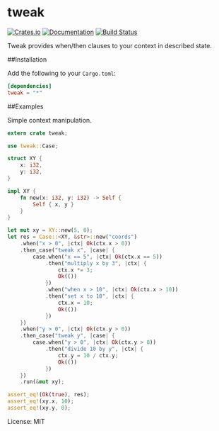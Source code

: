 # tweak

[![Crates.io](https://img.shields.io/crates/v/tweak.svg)](https://crates.io/crates/tweak)
[![Documentation](https://docs.rs/tweak/badge.svg)](https://docs.rs/tweak/)
[![Build Status](https://travis-ci.org/zoer/tweak.svg?branch=master)](https://travis-ci.org/zoer/tweak)

Tweak provides when/then clauses to your context in described state.

##Installation

Add the following to your `Cargo.toml`:

```toml
[dependencies]
tweak = "*"
```

##Examples

Simple context manipulation.

```rust
extern crate tweak;

use tweak::Case;

struct XY {
    x: i32,
    y: i32,
}

impl XY {
    fn new(x: i32, y: i32) -> Self {
        Self { x, y }
    }
}

let mut xy = XY::new(5, 0);
let res = Case::<XY, &str>::new("coords")
    .when("x > 0", |ctx| Ok(ctx.x > 0))
    .then_case("tweak x", |case| {
        case.when("x == 5", |ctx| Ok(ctx.x == 5))
            .then("multiply x by 3", |ctx| {
                ctx.x *= 3;
                Ok(())
            })
            .when("when x > 10", |ctx| Ok(ctx.x > 10))
            .then("set x to 10", |ctx| {
                ctx.x = 10;
                Ok(())
            })
    })
    .when("y > 0", |ctx| Ok(ctx.y > 0))
    .then_case("tweak y", |case| {
        case.when("y > 0", |ctx| Ok(ctx.y > 0))
            .then("divide 10 by y", |ctx| {
                ctx.y = 10 / ctx.y;
                Ok(())
            })
    })
    .run(&mut xy);

assert_eq!(Ok(true), res);
assert_eq!(xy.x, 10);
assert_eq!(xy.y, 0);
```

License: MIT
